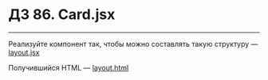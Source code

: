 # ДЗ 86. Card.jsx

<hr>

Реализуйте компонент <Card> так, чтобы можно составлять такую
структуру — <a href="https://github.com/junjun-it-courses/react-hw/blob/master/task-12/layout.jsx">layout.jsx</a>

Получившийся HTML — <a href="https://github.com/junjun-it-courses/react-hw/blob/master/task-12/layout.html">
layout.html</a>